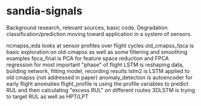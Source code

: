 # sandia-signals
Background research, relevant sources, basic code. Degradation classification/prediction moving toward application in a system of sensors.

ncmapss_eda looks at sensor profiles over flight cycles
old_cmapss_fpca is basic exploration on old-cmapss as well as some filtering and smoothing examples
fpca_final is PCA for feature space reduction and FPCA regression for most important "phase" of flight
LSTM is reshaping data, building network, fitting model, recording results
lstm2 is LSTM applied to old cmapss (not addressed in paper)
anomaly_detection is autoencoder for early flight anomalies
flight_profile is using the profile variables to predict RUL and then calculating "excess RUL" on different routes
3DLSTM is trying to target RUL as well as HPT/LPT
